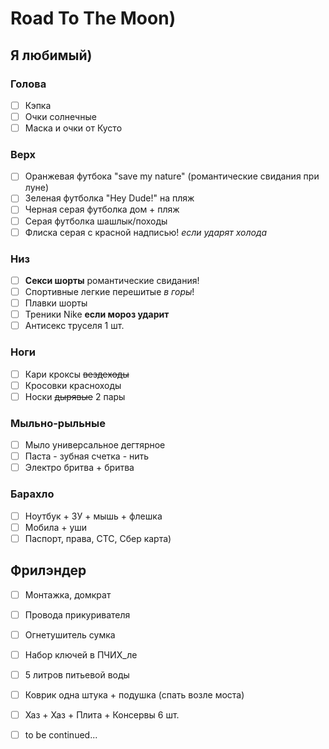 # Road To The Moon)

## Я любимый)
### Голова
- [ ] Кэпка
- [ ] Очки солнечные
- [ ] Маска и очки от Кусто
### Верх
- [ ] Оранжевая футбока "save my nature" (романтические свидания при луне)
- [ ] Зеленая футболка "Hey Dude!" на пляж
- [ ] Черная серая футболка дом + пляж
- [ ] Серая футболка шашлык/походы
- [ ] Флиска серая с красной надписью! _если ударят холода_ 
### Низ
- [ ]  __Секси шорты__ романтические свидания!
- [ ] Спортивные легкие перешитые _в горы_!
- [ ] Плавки шорты
- [ ] Треники Nike __если мороз ударит__
- [ ] Антисекс труселя 1 шт.
### Ноги
- [ ] Кари кроксы ~~вездеходы~~
- [ ] Кросовки красноходы
- [ ] Носки ~~дырявые~~ 2 пары
### Мыльно-рыльные
- [ ] Мыло универсальное дегтярное
- [ ] Паста - зубная счетка - нить
- [ ] Электро бритва + бритва
### Барахло
- [ ] Ноутбук + ЗУ + мышь + флешка
- [ ] Мобила + уши
- [ ] Паспорт, права, СТС, Сбер карта)
## Фрилэндер
- [ ] Монтажка, домкрат
- [ ] Провода прикуривателя
- [ ] Огнетушитель сумка
- [ ] Набор ключей в ПЧИХ_ле
- [ ] 5 литров питьевой воды
- [ ] Коврик одна штука + подушка (спать возле моста)
- [ ] Хаз + Хаз + Плита + Консервы 6 шт.
- [ ] to be continued...

